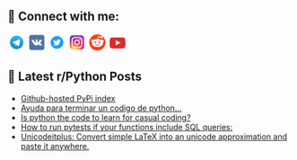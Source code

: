 ## 🔎 Connect with me:
[<img src="https://github.com/bullbesh/bullbesh/blob/main/images/Telegram.png" width="32" height="32" />](https://t.me/bullbesh)
[<img src="https://github.com/bullbesh/bullbesh/blob/main/images/VK.png" width="32" height="32" />](https://vk.com/bullbesh)
[<img src="https://github.com/bullbesh/bullbesh/blob/main/images/Twitter.png" width="32" height="32" />](https://twitter.com/bullbesh1)
[<img src="https://github.com/bullbesh/bullbesh/blob/main/images/Instagram.png" width="32" height="32" />](https://www.instagram.com/bullbesh)
[<img src="https://github.com/bullbesh/bullbesh/blob/main/images/Reddit.png" width="32" height="32" />](https://www.reddit.com/user/bullbesh)
[<img src="https://github.com/bullbesh/bullbesh/blob/main/images/YouTube.png" width="32" height="32" />](https://www.youtube.com/channel/UCtfjRs6uzgq5mfm8S06WTcg)

## 📕 Latest r/Python Posts
<!-- BLOG-POST-LIST:START -->
- [Github-hosted PyPi index](https://www.reddit.com/r/Python/comments/12tlfqp/githubhosted_pypi_index/)
- [Ayuda para terminar un codigo de python...](https://www.reddit.com/r/Python/comments/12tjy3z/ayuda_para_terminar_un_codigo_de_python/)
- [Is python the code to learn for casual coding?](https://www.reddit.com/r/Python/comments/12tiiim/is_python_the_code_to_learn_for_casual_coding/)
- [How to run pytests if your functions include SQL queries:](https://www.reddit.com/r/Python/comments/12thqls/how_to_run_pytests_if_your_functions_include_sql/)
- [Unicodeitplus: Convert simple LaTeX into an unicode approximation and paste it anywhere.](https://www.reddit.com/r/Python/comments/12tguck/unicodeitplus_convert_simple_latex_into_an/)
<!-- BLOG-POST-LIST:END -->
